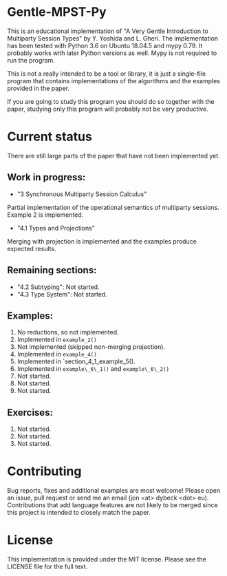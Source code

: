 
# Gentle-MPST-Py

This is an educational implementation of
"A Very Gentle Introduction to Multiparty Session Types" by Y. Yoshida and L. Gheri.
The implementation has been tested with Python 3.6 on Ubuntu 18.04.5 and
mypy 0.79. It probably works with later Python versions as well. Mypy is
not required to run the program.

This is not a really intended to be a tool or library, it is just a single-file
program that contains implementations of the algorithms and the examples
provided in the paper.

If you are going to study this program you should do so together with the
paper, studying only this program will probably not be very productive. 

# Current status

There are still large parts of the paper that have not been implemented yet.

## Work in progress:

* "3 Synchronous Multiparty Session Calculus"

Partial implementation of the operational semantics of multiparty sessions.
Example 2 is implemented.

* "4.1 Types and Projections"

Merging with projection is implemented and the examples produce expected
results.

## Remaining sections:

* "4.2 Subtyping": Not started.
* "4.3 Type System": Not started.

## Examples:

1. No reductions, so not implemented.
2. Implemented in `example_2()`
3. Not implemented (skipped non-merging projection).
4. Implemented in `example_4()`
5. Implemented in `section_4_1_example_5().
6. Implemented in `example\_6\_1()` and `example\_6\_2()`
7. Not started.
8. Not started.
9. Not started.

## Exercises:

1. Not started.
2. Not started.
3. Not started.

# Contributing

Bug reports, fixes and additional examples are most welcome! Please open an
issue, pull request or send me an email (jon \<at\> dybeck \<dot\> eu).
Contributions that add language features are not likely to be merged since
this project is intended to closely match the paper. 

# License

This implementation is provided under the MIT license. Please see the LICENSE
file for the full text.

